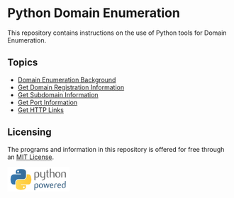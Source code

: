 # Python Domain Enumeration

This repository contains instructions on the use of Python tools for Domain Enumeration.

## Topics
- [Domain Enumeration Background](/docs/Domain-Enumeration-Background.md)
- [Get Domain Registration Information](/docs/Get-Domain-Registration-Information.md)
- [Get Subdomain Information](/docs/Get-Subdomain-Information.md)
- [Get Port Information](/docs/Get-Port-Information.md)
- [Get HTTP Links](/docs/Get-HTTP-Links.md)

## Licensing
The programs and information in this repository is offered for free through an [MIT License](./LICENSE).

 ![Python Powered](./python-powered.png)